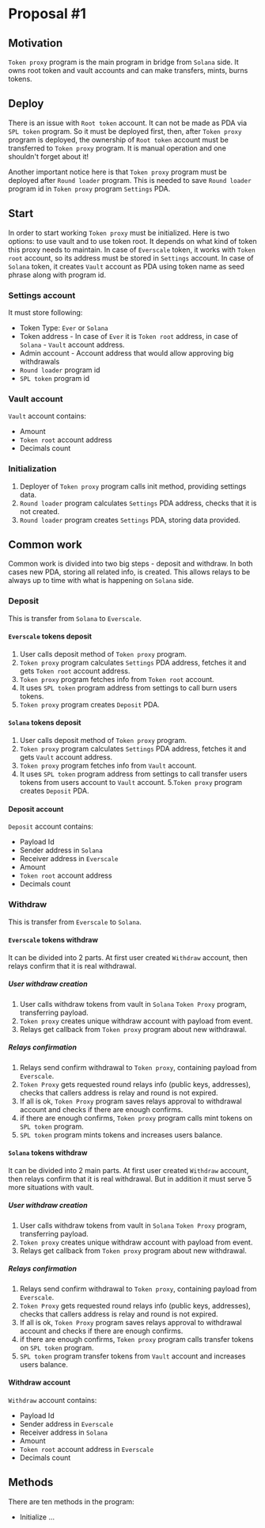 # Proposal #1

## Motivation

`Token proxy` program is the main program in bridge from `Solana` side. It owns root token and vault accounts and can
make transfers, mints, burns tokens.

## Deploy

There is an issue with `Root token` account. It can not be made as PDA via `SPL token` program. So it must be deployed first,
then, after `Token proxy` program is deployed, the ownership of `Root token` account must be transferred to `Token proxy` program.
It is manual operation and one shouldn't forget about it!

Another important notice here is that `Token proxy` program must be deployed after `Round loader` program. This is needed
to save `Round loader` program id in `Token proxy` program `Settings` PDA.

## Start

In order to start working `Token proxy` must be initialized. Here is two options: to use vault and to use token root. It
depends on what kind of token this proxy needs to maintain. In case of `Everscale` token, it works with `Token root` account,
so its address must be stored in `Settings` account. In case of `Solana` token, it creates `Vault` account as PDA using 
token name as seed phrase along with program id.

### Settings account

It must store following:
* Token Type: `Ever` or `Solana`
* Token address - In case of `Ever` it is `Token root` address, in case of `Solana` - `Vault` account address.
* Admin account - Account address that would allow approving big withdrawals
* `Round loader` program id
* `SPL token` program id

### Vault account

`Vault` account contains:
* Amount
* `Token root` account address
* Decimals count

### Initialization

1. Deployer of `Token proxy` program calls init method, providing settings data.
2. `Round loader` program calculates `Settings` PDA address, checks that it is not created.
3. `Round loader` program creates `Settings` PDA, storing data provided.


## Common work

Common work is divided into two big steps - deposit and withdraw. In both cases new PDA, storing all related info, is created. 
This allows relays to be always up to time with what is happening on `Solana` side.

### Deposit

This is transfer from `Solana` to `Everscale`. 

#### `Everscale` tokens deposit

1. User calls deposit method of `Token proxy` program.
2. `Token proxy` program calculates `Settings` PDA address, fetches it and gets `Token root` account address.
3. `Token proxy` program fetches info from `Token root` account.
4. It uses `SPL token` program address from settings to call burn users tokens.
5. `Token proxy` program creates `Deposit` PDA.

#### `Solana` tokens deposit

1. User calls deposit method of `Token proxy` program.
2. `Token proxy` program calculates `Settings` PDA address, fetches it and gets `Vault` account address.
3. `Token proxy` program fetches info from `Vault` account.
4. It uses `SPL token` program address from settings to call transfer users tokens from users account to `Vault` account.
5.`Token proxy` program creates `Deposit` PDA.

#### Deposit account

`Deposit` account contains:
* Payload Id
* Sender address in `Solana`
* Receiver address in `Everscale`
* Amount
* `Token root` account address
* Decimals count

### Withdraw

This is transfer from `Everscale` to `Solana`. 

#### `Everscale` tokens withdraw

It can be divided into 2 parts. At first user created `Withdraw` account, then relays confirm that it is real withdrawal.

##### User withdraw creation

1. User calls withdraw tokens from vault in `Solana` `Token Proxy` program, transferring payload.
2. `Token proxy` creates unique withdraw account with payload from event.
3. Relays get callback from `Token proxy` program about new withdrawal.

##### Relays confirmation

1. Relays send confirm withdrawal to `Token proxy`, containing payload from `Everscale`.
2. `Token Proxy` gets requested round relays info (public keys, addresses), checks that callers address is relay and round is not expired.
3. If all is ok, `Token Proxy` program saves relays approval to withdrawal account and checks if there are enough confirms.
4. if there are enough confirms, `Token proxy` program calls mint tokens on `SPL token` program.
5. `SPL token` program mints tokens and increases users balance.


#### `Solana` tokens withdraw

It can be divided into 2 main parts. At first user created `Withdraw` account, then relays confirm that it is real withdrawal.
But in addition it must serve 5 more situations with vault.

##### User withdraw creation

1. User calls withdraw tokens from vault in `Solana` `Token Proxy` program, transferring payload.
2. `Token proxy` creates unique withdraw account with payload from event.
3. Relays get callback from `Token proxy` program about new withdrawal.

##### Relays confirmation

1. Relays send confirm withdrawal to `Token proxy`, containing payload from `Everscale`.
2. `Token Proxy` gets requested round relays info (public keys, addresses), checks that callers address is relay and round is not expired.
3. If all is ok, `Token Proxy` program saves relays approval to withdrawal account and checks if there are enough confirms.
4. if there are enough confirms, `Token proxy` program calls transfer tokens on `SPL token` program.
5. `SPL token` program transfer tokens from `Vault` account and increases users balance.

#### Withdraw account

`Withdraw` account contains:
* Payload Id
* Sender address in `Everscale`
* Receiver address in `Solana`
* Amount
* `Token root` account address in `Everscale`
* Decimals count

## Methods

There are ten methods in the program:

* Initialize
...

